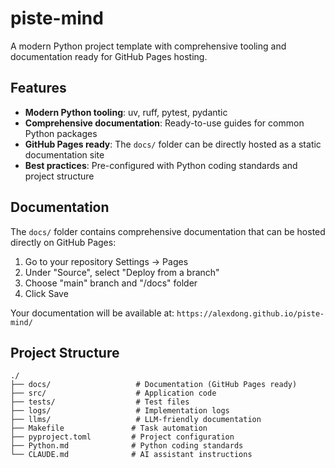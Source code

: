 # piste-mind

A modern Python project template with comprehensive tooling and documentation ready for GitHub Pages hosting.

## Features

- **Modern Python tooling**: uv, ruff, pytest, pydantic
- **Comprehensive documentation**: Ready-to-use guides for common Python packages
- **GitHub Pages ready**: The `docs/` folder can be directly hosted as a static documentation site
- **Best practices**: Pre-configured with Python coding standards and project structure

## Documentation

The `docs/` folder contains comprehensive documentation that can be hosted directly on GitHub Pages:

1. Go to your repository Settings → Pages
2. Under "Source", select "Deploy from a branch"
3. Choose "main" branch and "/docs" folder
4. Click Save

Your documentation will be available at: `https://alexdong.github.io/piste-mind/`

## Project Structure

```
./
├── docs/                   # Documentation (GitHub Pages ready)
├── src/                    # Application code
├── tests/                  # Test files
├── logs/                   # Implementation logs
├── llms/                   # LLM-friendly documentation
├── Makefile               # Task automation
├── pyproject.toml         # Project configuration
├── Python.md              # Python coding standards
└── CLAUDE.md              # AI assistant instructions
```